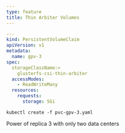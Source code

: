 ```yaml
---
type: feature
title: Thin Arbiter Volumes
---
```

```yaml
---
kind: PersistentVolumeClaim
apiVersion: v1
metadata:
  name: gpv-3
spec:
  storageClassName:>
    glusterfs-csi-thin-arbiter
  accessModes:
    - ReadWriteMany
  resources:
    requests:
      storage: 5Gi
```

```
kubectl create -f pvc-gpv-3.yaml
```

Power of replica 3 with only two data centers

